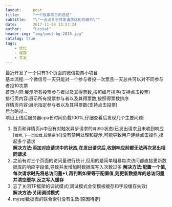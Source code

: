 ```yaml
---
layout:     post
title:      "一个投票项目的总结"
subtitle:   "\"一点点关于并发请求优化的细节\""
date:       2017-11-20 13:57:24
author:     "Lestat"
header-img: "img/post-bg-2015.jpg"
catalog: true
tags:
    - 优化
    - 缓存
    - 并发
---
```



最近开发了一个只有3个页面的微信投票小项目  
基本流程:一个微信号一天只能对一个参与者投一次票且一天总共可以对不同参与者投10次票  
首页内容:展示所有投票参与者以及其得票数,按照编号排序(支持点击投票)  
排行页内容:展示所有投票参与者以及其得票数,按照得票数排序  
详情页内容:展示指定参与者以及其得票数(支持点击投票)  
后台略过...  
项目上线后服务器cpu长时间负载100%,仔细查看后发现几个主要问题:  
1. 首页和详情页js中没有对触发异步请求的`请求中`状态(已发出请求且未收到响应[`搜索`,`下一页加载`,`投票操作`])没有禁用处理和提示,可能导致用户连续点击操作,挂起多个请求  
**解决方法:添加对应请求中的状态,在发出请求后,收到响应前都无法再次发出相同请求**  
2. 之前有对三个页面的访问量进行统计,但用的是简单粗暴每次访问都直接更新数据库的响应字段值,导致并发增加时数据库写入次数过多
**解决方法:配置一个值,每次请求时先将总访问量+1,再判断如果等于配置值,则更新数据库的总访问量并清空缓存,反之写入缓存**  
3. 忘了关闭TP框架的调试模式(调试模式会使模板缓存和字段缓存失效)  
**解决方法:关闭调试模式**  
4. mysql数据表的联合索引没有生效(原因待定)  
